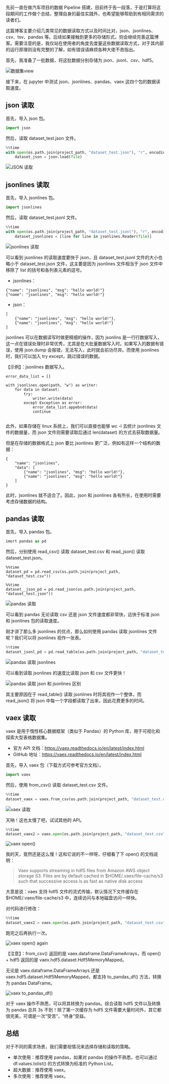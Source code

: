 先前一直在做汽车项目的数据 Pipeline 搭建，目前终于告一段落，于是打算将这段期间的工作做个总结，整理自身的最佳实践外，也希望能够帮助到有相同需求的读者们。

这篇博客主要介绍几类常见的数据读取方式以及时间比对，json、jsonlines、csv、tsv、pandas 等。后续如果接触到更多的存储形式，则会继续完善这篇博客。需要注意的是，我仅站在使用者的角度去度量这些数据读取方式，对于其内部的运行原理则没有完整的了解，如有错误请麻烦各种大佬不吝指出。

首先，我准备了一批数据，将这批数据分别存储为 json、jsonl、csv、hdf5。

![数据集view](https://markdown-picture-clvsit.oss-cn-hangzhou.aliyuncs.com/data/read/%E6%95%B0%E6%8D%AE%E6%AF%94%E5%AF%B9%201.jpg)

接下来，在 jupyter 中测试 json、jsonlines、pandas、vaex 这四个包的数据读取速度。

## json 读取
首先，导入 json 包。
```python
import json
```

然后，读取 dataset\_test.json 文件。
```python
%%time
with open(os.path.join(project_path, "dataset_test.json"), "r", encoding="utf-8") as file:
    dataset_json = json.load(file)
```

![JSON 读取](https://markdown-picture-clvsit.oss-cn-hangzhou.aliyuncs.com/data/read/%E6%95%B0%E6%8D%AE%E6%AF%94%E5%AF%B9%20json.jpg)

## jsonlines 读取
首先，导入 jsonlines 包。
```python
import jsonlines
```

然后，读取 dataset\_test.jsonl 文件。
```python
%%time
with open(os.path.join(project_path, "dataset_test.jsonl"), "r", encoding="utf-8") as file:
    dataset_jsonlines = [line for line in jsonlines.Reader(file)]
```

![jsonlines 读取](https://markdown-picture-clvsit.oss-cn-hangzhou.aliyuncs.com/data/read/%E6%95%B0%E6%8D%AE%E6%AF%94%E5%AF%B9%20jsonlines.jpg)

可以看到 jsonlines 的读取速度要快于 json，且 dataset\_test.jsonl 文件的大小也略小于 dataset\_test.json 文件，这主要是因为 jsonlines 文件相当于 json 文件中移除了 list 的括号和各列表元素的逗号。
- jsonlines：

```
{"name": "jsonlines", "msg": "hello world!"}
{"name": "jsonlines", "msg": "hello world!"}
```
- json：

```
[
    {"name": "jsonlines", "msg": "hello world!"},
    {"name": "jsonlines", "msg": "hello world!"}
]
```

jsonlines 可以在数据读写时做更精细的操作，因为 jsonlins 是一行行数据写入，这一点在错误处理时非常优秀，尤其是在大批量数据写入时。如果写入的数据有错误，使用 json.dump 会报错，无法写入，此时就会前功尽弃。而使用 jsonlines 时，我们可以加入 try except，跳过错误的数据。

【示例】：jsonlines 数据写入。
```jsonlines
error_data_list = []

with jsonlines.open(path, "w") as writer:
    for data in dataset:
        try:
            writer.write(data)
        except Exception as error:
            error_data_list.appebnd(data)
            continue
            
```

此外，如果存储在 linux 系统上，我们可以直接也能够 wc -l 去统计 jsonlines 文件的数据量，而 json 文件则需要读取后通过 len(dataset) 的方式去获取数据量。

但是在存储的数据格式上 json 要比 jsonlines 更广泛，例如有这样一个结构的数据：
```
{
    "name": "jsonlines",
    "data": [
        {"name": "jsonlines", "msg": "hello world!"},
        {"name": "jsonlines", "msg": "hello world!"}
    ]
}
```

此时，jsonlines 就不适合了。因此，json 和 jsonlines 各有所长，在使用时需要考虑存储数据的结构。

## pandas 读取
首先，导入 pandas 包。
```python
imort pandas as pd
```

然后，分别使用 read\_csv() 读取 dataset\_test.csv 和 read\_json() 读取 dataset\_test.json。
```
%%time
dataset_pd = pd.read_csv(os.path.join(project_path, "dataset_test.csv"))

%%time
dataset__json_pd = pd.read_json(os.path.join(project_path, "dataset_test.json"))
```

![pandas 读取](https://markdown-picture-clvsit.oss-cn-hangzhou.aliyuncs.com/data/read/%E6%95%B0%E6%8D%AE%E6%AF%94%E5%AF%B9%20pandas.jpg)

可以看到 pandas 无论读取 csv 还是 json 文件速度都非常快，远快于标准 json 和 jsonlines 包的读取速度。

刚才讲了那么多 jsonlines 的优点，那么如何使用 pandas 读取 jsonlines 文件呢？我们可以将 jsonlines 视作一张表。
```python
%%time
dataset_jsonl_pd = pd.read_table(os.path.join(project_path, "dataset_test.jsonl"), header=None)
```

![pandas 读取 jsonlines](https://markdown-picture-clvsit.oss-cn-hangzhou.aliyuncs.com/data/read/%E6%95%B0%E6%8D%AE%E6%AF%94%E5%AF%B9%20pandas%20jsonlines.jpg)

可以看到读取 jsonlines 的速度比读取 json 和 csv 文件更快！

![pandas 读取 json 和 jsonlines 区别](https://markdown-picture-clvsit.oss-cn-hangzhou.aliyuncs.com/data/read/%E6%95%B0%E6%8D%AE%E6%AF%94%E5%AF%B9%20pandas%20json%20%E5%92%8C%20jsonlines%20%E6%AF%94%E5%AF%B9.jpg)

其主要原因在于 read\_table() 读取 jsonlines 时将其视作一个整体，而 read\_json() 将 json 中每一个字段都读取了出来，因此花费更多的时间。

## vaex 读取
vaex 是用于惰性核心数据框架（类似于 Pandas）的 Python 库，用于可视化和探索大型表格数据集。
- 官方 API 文档：https://vaex.readthedocs.io/en/latest/index.html
- GitHub 地址：https://vaex.readthedocs.io/en/latest/index.html

首先，导入 vaex 包（下载方式可参考官方文档）。
```python
import vaex
```

然后，使用 from\_csv() 读取 dataset\_test.csv 文件。
```python
%%time
dataset_vaex = vaex.from_csv(os.path.join(project_path, "dataset_test.csv"))
```

![vaex 读取](https://markdown-picture-clvsit.oss-cn-hangzhou.aliyuncs.com/data/read/%E6%95%B0%E6%8D%AE%E6%AF%94%E5%AF%B9%20vaex.jpg)

天呐！这也太慢了吧，试试其他的 API。
```python
%%time
dataset_vaex2 = vaex.open(os.path.join(project_path, "dataset_test.csv"))
```

![vaex open()](https://markdown-picture-clvsit.oss-cn-hangzhou.aliyuncs.com/data/read/%E6%95%B0%E6%8D%AE%E6%AF%94%E5%AF%B9%20vaex%20open.jpg)

我的天，竟然还是这么慢！这和它说的不一样呀，仔细看了下 open() 的文档说明：
> Vaex supports streaming in hdf5 files from Amazon AWS object storage S3. Files are by default cached in $HOME/.vaex/file-cache/s3 such that successive access is as fast as native disk access

大意是说：vaex 支持 hdf5 文件的流式传输，默认情况下文件缓存在 $HOME/.vaex/file-cache/s3 中，连续访问与本地磁盘访问一样快。

对代码进行修改：
```python
%%time
dataset_vaex2 = vaex.open(os.path.join(project_path, "dataset_test.csv"), convert="dataset_test.hdf5")
```

跑完之后再执行一次。

![vaex open() again](https://markdown-picture-clvsit.oss-cn-hangzhou.aliyuncs.com/data/read/%E6%95%B0%E6%8D%AE%E6%AF%94%E5%AF%B9%20vaex%20open%20again.jpg)

【注意】：from_csv() 返回的是 vaex.dataframe.DataFrameArrays，而 open() + hdf5 返回的是 vaex.hdf5.dataset.Hdf5MemoryMapped。

无论是 vaex.dataframe.DataFrameArrays 还是 vaex.hdf5.dataset.Hdf5MemoryMapped，都支持 to\_pandas\_df() 方法，转换为 pandas DataFrame。

![vaex to_pandas_df()](https://markdown-picture-clvsit.oss-cn-hangzhou.aliyuncs.com/data/read/%E6%95%B0%E6%8D%AE%E6%AF%94%E5%AF%B9%20vaex%20to_pandas_df().jpg)

对于 vaex 操作不熟悉，可以将其转换为 pandas。综合读取 hdf5 文件以及转换为 pandas 总共 3s 不到！除了第一次缓存为 hdf5 文件需要大量时间外，其它都很完美，可谓是一次“受苦”，“终身”受益。

## 总结
对于不同的需求场景，我们需要视情况来选择存储和读取的策略。
- 单次使用：推荐使用 pandas，如果对 pandas 的操作不熟悉，也可以通过 df.values.tolist() 的方式转换为标准的 Python List。
- 超大数据：推荐使用 vaex。
- 多次使用：推荐使用 vaex。

